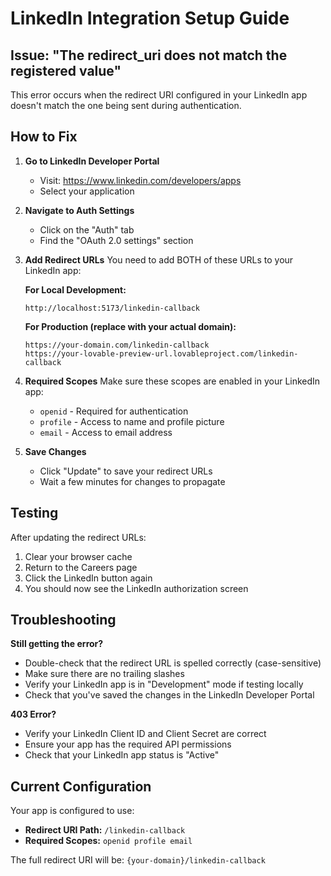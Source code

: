 # LinkedIn Integration Setup Guide

## Issue: "The redirect_uri does not match the registered value"

This error occurs when the redirect URI configured in your LinkedIn app doesn't match the one being sent during authentication.

## How to Fix

1. **Go to LinkedIn Developer Portal**
   - Visit: https://www.linkedin.com/developers/apps
   - Select your application

2. **Navigate to Auth Settings**
   - Click on the "Auth" tab
   - Find the "OAuth 2.0 settings" section

3. **Add Redirect URLs**
   You need to add BOTH of these URLs to your LinkedIn app:
   
   **For Local Development:**
   ```
   http://localhost:5173/linkedin-callback
   ```
   
   **For Production (replace with your actual domain):**
   ```
   https://your-domain.com/linkedin-callback
   https://your-lovable-preview-url.lovableproject.com/linkedin-callback
   ```

4. **Required Scopes**
   Make sure these scopes are enabled in your LinkedIn app:
   - `openid` - Required for authentication
   - `profile` - Access to name and profile picture
   - `email` - Access to email address

5. **Save Changes**
   - Click "Update" to save your redirect URLs
   - Wait a few minutes for changes to propagate

## Testing

After updating the redirect URLs:
1. Clear your browser cache
2. Return to the Careers page
3. Click the LinkedIn button again
4. You should now see the LinkedIn authorization screen

## Troubleshooting

**Still getting the error?**
- Double-check that the redirect URL is spelled correctly (case-sensitive)
- Make sure there are no trailing slashes
- Verify your LinkedIn app is in "Development" mode if testing locally
- Check that you've saved the changes in the LinkedIn Developer Portal

**403 Error?**
- Verify your LinkedIn Client ID and Client Secret are correct
- Ensure your app has the required API permissions
- Check that your LinkedIn app status is "Active"

## Current Configuration

Your app is configured to use:
- **Redirect URI Path:** `/linkedin-callback`
- **Required Scopes:** `openid profile email`

The full redirect URI will be: `{your-domain}/linkedin-callback`
